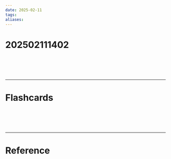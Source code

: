 ```yaml
---
date: 2025-02-11
tags: 
aliases:
---
```

# 202502111402


# ‌
---
# Flashcards


# ‌
---
# Reference
